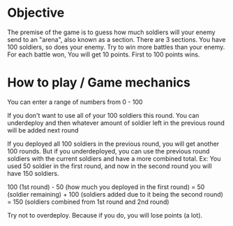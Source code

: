# Objective 

The premise of the game is to guess how much soldiers will your enemy send to an "arena", also known as a section. There are 3 sections. You have 100 soldiers, so does your enemy.
Try to win more battles than your enemy. For each battle won, You will get 10 points. First to 100 points wins. 

# How to play / Game mechanics

You can enter a range of numbers from 0 - 100

If you don't want to use all of your 100 soldiers this round. You can underdeploy and then whatever amount of soldier left in the previous round will be added next round

If you deployed all 100 soldiers in the previous round, you will get another 100 rounds. But if you underdeployed, you can use the previous round soldiers with the current soldiers and have a more combined total. Ex: You used 50 soldier in the first round, and now in the second round you will have 150 soldiers. 

100 (1st round) - 50 (how much you deployed in the first round) = 50 (soldier remaining) + 100 (soldiers added due to it being the second round) = 150 (soldiers combined from 1st round and 2nd round)

Try not to overdeploy. Because if you do, you will lose points (a lot). 
